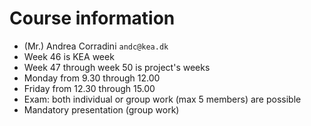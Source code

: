 # Course information

  - (Mr.) Andrea Corradini `andc@kea.dk`
  - Week 46 is KEA week
  - Week 47 through week 50 is project's weeks
  - Monday from 9.30 through 12.00
  - Friday from 12.30 through 15.00
  - Exam: both individual or group work (max 5 members) are possible
  - Mandatory presentation (group work)
